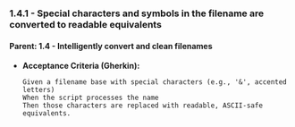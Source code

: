 ### 1.4.1 - Special characters and symbols in the filename are converted to readable equivalents

#### Parent: 1.4 - Intelligently convert and clean filenames

* **Acceptance Criteria (Gherkin):**
    ```gherkin
    Given a filename base with special characters (e.g., '&', accented letters)
    When the script processes the name
    Then those characters are replaced with readable, ASCII-safe equivalents.
    ```
